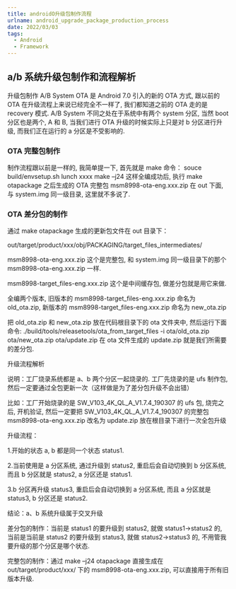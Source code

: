 ```yaml
---
title: androidO升级包制作流程
urlname: android_upgrade_package_production_process
date: 2022/03/03
tags:
  - Android
  - Framework
---
```


## a/b 系统升级包制作和流程解析

升级包制作
A/B System OTA 是 Android 7.0 引入的新的 OTA 方式, 跟以前的 OTA 在升级流程上来说已经完全不一样了, 我们都知道之前的 OTA 走的是 recovery 模式. A/B System 不同之处在于系统中有两个 system 分区, 当然 boot 分区也是两个, A 和 B, 当我们进行 OTA 升级的时候实际上只是对 b 分区进行升级, 而我们正在运行的 a 分区是不受影响的.

### OTA 完整包制作

制作流程跟以前是一样的, 我简单提一下, 首先就是 make 命令：
souce build/envsetup.sh
lunch xxxx
make –j24
这样全编成功后, 执行
make otapackage
之后生成的 OTA 完整包 msm8998-ota-eng.xxx.zip 在 out 下面, 与 system.img 同一级目录, 这里就不多说了.

### OTA 差分包的制作

通过 make otapackage 生成的更新包文件在 out 目录下：

out/target/product/xxx/obj/PACKAGING/target_files_intermediates/

msm8998-ota-eng.xxx.zip 这个是完整包, 和 system.img 同一级目录下的那个 msm8998-ota-eng.xxx.zip 一样.

msm8998-target_files-eng.xxx.zip 这个是中间缓存包, 做差分包就是用它来做.

全编两个版本, 旧版本的 msm8998-target_files-eng.xxx.zip 命名为 old_ota.zip, 新版本的 msm8998-target_files-eng.xxx.zip 命名为 new_ota.zip

把 old_ota.zip 和 new_ota.zip 放在代码根目录下的 ota 文件夹中, 然后运行下面命令:
./build/tools/releasetools/ota_from_target_files -i ota/old_ota.zip ota/new_ota.zip ota/update.zip
在 ota 文件生成的 update.zip 就是我们所需要的差分包.

升级流程解析

说明：工厂烧录系统都是 a、b 两个分区一起烧录的. 工厂先烧录的是 ufs 制作包, 然后一定要通过全包更新一次（这样做是为了差分包升级不会出错）

比如：工厂开始烧录的是 SW_V103_4K_QL_A_V1.7.4_190307 的 ufs 包, 烧完之后, 开机验证, 然后一定要把 SW_V103_4K_QL_A_V1.7.4_190307 的完整包 msm8998-ota-eng.xxx.zip 改名为 update.zip 放在根目录下进行一次全包升级

升级流程：

1.开始的状态 a, b 都是同一个状态 status1.

2.当前使用是 a 分区系统, 通过升级到 status2, 重启后会自动切换到 b 分区系统, 而且 b 分区就是 status2, a 分区还是 status1.

3.b 分区再升级 status3, 重启后会自动切换到 a 分区系统, 而且 a 分区就是 status3, b 分区还是 status2.

结论：a、b 系统升级属于交叉升级

差分包的制作：当前是 status1 的要升级到 status2, 就做 status1->status2 的, 当前是当前是 status2 的要升级到 status3, 就做 status2->status3 的, 不用管我要升级的那个分区是哪个状态.

完整包的制作：通过 make –j24 otapackage 直接生成在 out/target/product/xxx/ 下的 msm8998-ota-eng.xxx.zip, 可以直接用于所有旧版本升级.
